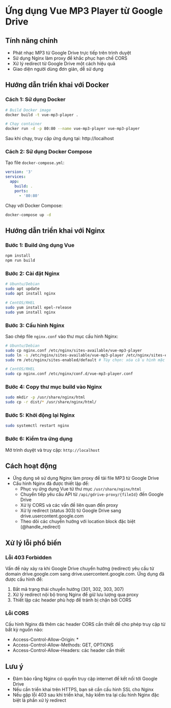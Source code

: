 # Ứng dụng Vue MP3 Player từ Google Drive

## Tính năng chính

- Phát nhạc MP3 từ Google Drive trực tiếp trên trình duyệt
- Sử dụng Nginx làm proxy để khắc phục hạn chế CORS
- Xử lý redirect từ Google Drive một cách hiệu quả
- Giao diện người dùng đơn giản, dễ sử dụng

## Hướng dẫn triển khai với Docker

### Cách 1: Sử dụng Docker

```bash
# Build Docker image
docker build -t vue-mp3-player .

# Chạy container
docker run -d -p 80:80 --name vue-mp3-player vue-mp3-player
```

Sau khi chạy, truy cập ứng dụng tại: http://localhost

### Cách 2: Sử dụng Docker Compose

Tạo file `docker-compose.yml`:

```yaml
version: '3'
services:
  app:
    build: .
    ports:
      - '80:80'
```

Chạy với Docker Compose:

```bash
docker-compose up -d
```

## Hướng dẫn triển khai với Nginx

### Bước 1: Build ứng dụng Vue

```bash
npm install
npm run build
```

### Bước 2: Cài đặt Nginx

```bash
# Ubuntu/Debian
sudo apt update
sudo apt install nginx

# CentOS/RHEL
sudo yum install epel-release
sudo yum install nginx
```

### Bước 3: Cấu hình Nginx

Sao chép file `nginx.conf` vào thư mục cấu hình Nginx:

```bash
# Ubuntu/Debian
sudo cp nginx.conf /etc/nginx/sites-available/vue-mp3-player
sudo ln -s /etc/nginx/sites-available/vue-mp3-player /etc/nginx/sites-enabled/
sudo rm /etc/nginx/sites-enabled/default # Tùy chọn: xóa cấu hình mặc định

# CentOS/RHEL
sudo cp nginx.conf /etc/nginx/conf.d/vue-mp3-player.conf
```

### Bước 4: Copy thư mục build vào Nginx

```bash
sudo mkdir -p /usr/share/nginx/html
sudo cp -r dist/* /usr/share/nginx/html/
```

### Bước 5: Khởi động lại Nginx

```bash
sudo systemctl restart nginx
```

### Bước 6: Kiểm tra ứng dụng

Mở trình duyệt và truy cập: `http://localhost`

## Cách hoạt động

- Ứng dụng sẽ sử dụng Nginx làm proxy để tải file MP3 từ Google Drive
- Cấu hình Nginx đã được thiết lập để:
  - Phục vụ ứng dụng Vue từ thư mục `/usr/share/nginx/html`
  - Chuyển tiếp yêu cầu API từ `/api/gdrive-proxy/{fileId}` đến Google Drive
  - Xử lý CORS và các vấn đề liên quan đến proxy
  - Xử lý redirect (status 303) từ Google Drive sang drive.usercontent.google.com
  - Theo dõi các chuyển hướng với location block đặc biệt (@handle_redirect)

## Xử lý lỗi phổ biến

### Lỗi 403 Forbidden

Vấn đề này xảy ra khi Google Drive chuyển hướng (redirect) yêu cầu từ domain drive.google.com sang drive.usercontent.google.com. Ứng dụng đã được cấu hình để:

1. Bắt mã trạng thái chuyển hướng (301, 302, 303, 307)
2. Xử lý redirect nội bộ trong Nginx để giữ lưu lượng qua proxy
3. Thiết lập các header phù hợp để tránh bị chặn bởi CORS

### Lỗi CORS

Cấu hình Nginx đã thêm các header CORS cần thiết để cho phép truy cập từ bất kỳ nguồn nào:

- Access-Control-Allow-Origin: \*
- Access-Control-Allow-Methods: GET, OPTIONS
- Access-Control-Allow-Headers: các header cần thiết

## Lưu ý

- Đảm bảo rằng Nginx có quyền truy cập internet để kết nối tới Google Drive
- Nếu cần triển khai trên HTTPS, bạn sẽ cần cấu hình SSL cho Nginx
- Nếu gặp lỗi 403 sau khi triển khai, hãy kiểm tra lại cấu hình Nginx đặc biệt là phần xử lý redirect
